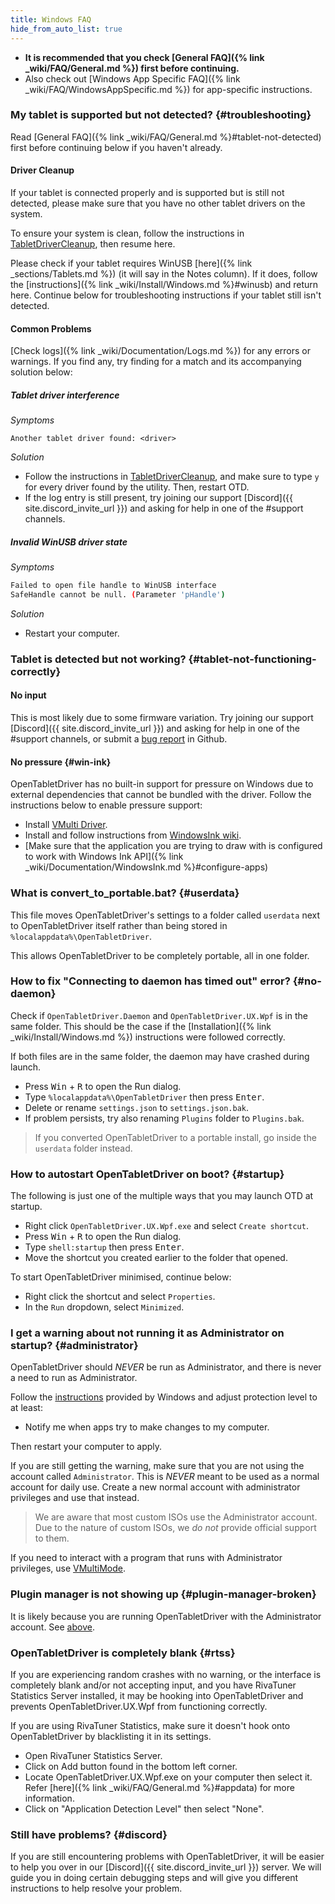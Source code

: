 ```yaml
---
title: Windows FAQ
hide_from_auto_list: true
---
```


- **It is recommended that you check [General FAQ]({% link _wiki/FAQ/General.md %})
first before continuing.**
- Also check out [Windows App Specific FAQ]({% link _wiki/FAQ/WindowsAppSpecific.md %}) for app-specific instructions.


### My tablet is supported but not detected? {#troubleshooting}

Read [General FAQ]({% link _wiki/FAQ/General.md %}#tablet-not-detected) first before continuing below if you haven't already.

#### Driver Cleanup

If your tablet is connected properly and is supported but is still not detected, please make sure that you have no other tablet drivers on the system.

To ensure your system is clean, follow the instructions in [TabletDriverCleanup](https://github.com/X9VoiD/TabletDriverCleanup/releases/latest), then resume here.

Please check if your tablet requires WinUSB [here]({% link _sections/Tablets.md %}) (it will say in the Notes column). If it does, follow the [instructions]({% link _wiki/Install/Windows.md %}#winusb) and return here. Continue below for troubleshooting instructions if your tablet still isn't detected.

#### Common Problems

[Check logs]({% link _wiki/Documentation/Logs.md %}) for any errors or warnings. If you find any, try finding for a match and its accompanying solution below:

##### Tablet driver interference

_Symptoms_

```
Another tablet driver found: <driver>
```

_Solution_

- Follow the instructions in [TabletDriverCleanup](https://github.com/X9VoiD/TabletDriverCleanup/releases/latest), and make sure to type `y` for every driver found by the utility. Then, restart OTD.
- If the log entry is still present, try joining our support [Discord]({{ site.discord_invite_url }}) and asking for help in one of the #support channels.

##### Invalid WinUSB driver state

_Symptoms_

```sh
Failed to open file handle to WinUSB interface
SafeHandle cannot be null. (Parameter 'pHandle')
```

_Solution_

- Restart your computer.

### Tablet is detected but not working? {#tablet-not-functioning-correctly}

#### No input

This is most likely due to some firmware variation. Try joining our support [Discord]({{ site.discord_invite_url }}) and asking for help in one of the #support channels, or submit a [bug report](https://github.com/OpenTabletDriver/OpenTabletDriver/issues/new) in Github.

#### No pressure {#win-ink}

OpenTabletDriver has no built-in support for pressure on Windows due to external dependencies that cannot be bundled with the driver. Follow the instructions below to enable pressure support:

- Install [VMulti Driver](https://github.com/X9VoiD/vmulti-bin/releases/latest).
- Install and follow instructions from [WindowsInk wiki](https://github.com/X9VoiD/VoiDPlugins/wiki/WindowsInk).
- [Make sure that the application you are trying to draw with is configured to work with Windows Ink API]({% link _wiki/Documentation/WindowsInk.md %}#configure-apps)

### What is convert_to_portable.bat? {#userdata}

This file moves OpenTabletDriver's settings to a folder called `userdata` next to OpenTabletDriver itself rather than being stored in `%localappdata%\OpenTabletDriver`.

This allows OpenTabletDriver to be completely portable, all in one folder.

### How to fix "Connecting to daemon has timed out" error? {#no-daemon}

Check if `OpenTabletDriver.Daemon` and `OpenTabletDriver.UX.Wpf` is in the same folder. This should be the case if the [Installation]({% link _wiki/Install/Windows.md %}) instructions were followed correctly.

If both files are in the same folder, the daemon may have crashed during launch.

- Press <kbd>Win</kbd> + <kbd>R</kbd> to open the Run dialog.
- Type `%localappdata%\OpenTabletDriver` then press <kbd>Enter</kbd>.
- Delete or rename `settings.json` to `settings.json.bak`.
- If problem persists, try also renaming `Plugins` folder to `Plugins.bak`.

> If you converted OpenTabletDriver to a portable install, go inside the `userdata` folder instead.

### How to autostart OpenTabletDriver on boot? {#startup}

The following is just one of the multiple ways that you may launch OTD at startup.

- Right click `OpenTabletDriver.UX.Wpf.exe` and select `Create shortcut`.
- Press <kbd>Win</kbd> + <kbd>R</kbd> to open the Run dialog.
- Type `shell:startup` then press <kbd>Enter</kbd>.
- Move the shortcut you created earlier to the folder that opened.

To start OpenTabletDriver minimised, continue below:

- Right click the shortcut and select `Properties`.
- In the `Run` dropdown, select `Minimized`.

### I get a warning about not running it as Administrator on startup? {#administrator}

OpenTabletDriver should *NEVER* be run as Administrator, and there is never a need to run as Administrator.

Follow the [instructions](https://learn.microsoft.com/en-us/mem/intune/user-help/you-need-to-enable-uac-windows#adjust-protection-level) provided by Windows and adjust protection level to at least:

- Notify me when apps try to make changes to my computer.

Then restart your computer to apply.

If you are still getting the warning, make sure that you are not using the account called `Administrator`. This is *NEVER* meant to be used as a normal account for daily use. Create a new normal account with administrator privileges and use that instead.

> We are aware that most custom ISOs use the Administrator account. Due to the nature of custom ISOs, we *do not* provide official support to them.

If you need to interact with a program that runs with Administrator privileges, use [VMultiMode](https://github.com/X9VoiD/VoiDPlugins/wiki/VMultiMode).

### Plugin manager is not showing up {#plugin-manager-broken}

It is likely because you are running OpenTabletDriver with the Administrator account. See [above](#administrator).

### OpenTabletDriver is completely blank {#rtss}

If you are experiencing random crashes with no warning, or the interface is completely blank and/or not accepting input, and you have RivaTuner Statistics Server installed, it may be hooking into OpenTabletDriver and prevents OpenTabletDriver.UX.Wpf from functioning correctly.

If you are using RivaTuner Statistics, make sure it doesn't hook onto OpenTabletDriver by blacklisting it in its settings.

- Open RivaTuner Statistics Server.
- Click on Add button found in the bottom left corner.
- Locate OpenTabletDriver.UX.Wpf.exe on your computer then select it. Refer [here]({% link _wiki/FAQ/General.md %}#appdata) for more information.
- Click on "Application Detection Level" then select "None".

### Still have problems? {#discord}

If you are still encountering problems with OpenTabletDriver, it will be easier to help you over in our [Discord]({{ site.discord_invite_url }}) server. We will guide you in doing certain debugging steps and will give you different instructions to help resolve your problem.
